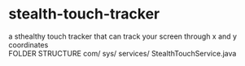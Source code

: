 # stealth-touch-tracker
a sthealthy touch tracker that can track your screen through x and y coordinates
\
FOLDER STRUCTURE
com/
  sys/
    services/
      StealthTouchService.java
